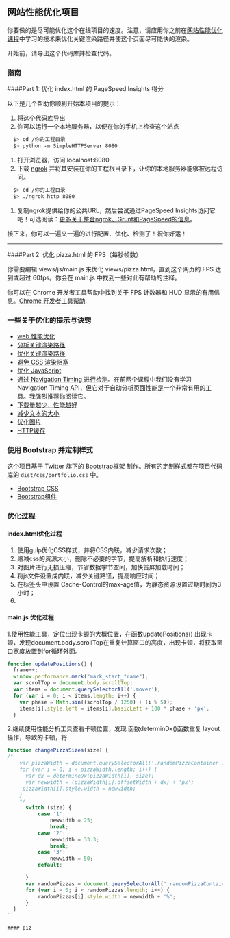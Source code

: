 ## 网站性能优化项目

你要做的是尽可能优化这个在线项目的速度。注意，请应用你之前在[网站性能优化课程](https://cn.udacity.com/course/website-performance-optimization--ud884/)中学习的技术来优化关键渲染路径并使这个页面尽可能快的渲染。

开始前，请导出这个代码库并检查代码。

### 指南

####Part 1: 优化 index.html 的 PageSpeed Insights 得分

以下是几个帮助你顺利开始本项目的提示：

1. 将这个代码库导出
2. 你可以运行一个本地服务器，以便在你的手机上检查这个站点

```bash
  $> cd /你的工程目录
  $> python -m SimpleHTTPServer 8080
```

1. 打开浏览器，访问 localhost:8080
2. 下载 [ngrok](https://ngrok.com/) 并将其安装在你的工程根目录下，让你的本地服务器能够被远程访问。

``` bash
  $> cd /你的工程目录
  $> ./ngrok http 8080
```

1. 复制ngrok提供给你的公共URL，然后尝试通过PageSpeed Insights访问它吧！可选阅读：[更多关于整合ngrok、Grunt和PageSpeed的信息](http://www.jamescryer.com/2014/06/12/grunt-pagespeed-and-ngrok-locally-testing/)。

接下来，你可以一遍又一遍的进行配置、优化、检测了！祝你好运！

----

####Part 2: 优化 pizza.html 的 FPS（每秒帧数）

你需要编辑 views/js/main.js 来优化 views/pizza.html，直到这个网页的 FPS 达到或超过 60fps。你会在 main.js 中找到一些对此有帮助的注释。

你可以在 Chrome 开发者工具帮助中找到关于 FPS 计数器和 HUD 显示的有用信息。[Chrome 开发者工具帮助](https://developer.chrome.com/devtools/docs/tips-and-tricks).

### 一些关于优化的提示与诀窍
* [web 性能优化](https://developers.google.com/web/fundamentals/performance/ "web 性能")
* [分析关键渲染路径](https://developers.google.com/web/fundamentals/performance/critical-rendering-path/analyzing-crp.html "分析关键渲染路径")
* [优化关键渲染路径](https://developers.google.com/web/fundamentals/performance/critical-rendering-path/optimizing-critical-rendering-path.html "优化关键渲染路径！")
* [避免 CSS 渲染阻塞](https://developers.google.com/web/fundamentals/performance/critical-rendering-path/render-blocking-css.html "css渲染阻塞")
* [优化 JavaScript](https://developers.google.com/web/fundamentals/performance/critical-rendering-path/adding-interactivity-with-javascript.html "javascript")
* [通过 Navigation Timing 进行检测](https://developers.google.com/web/fundamentals/performance/critical-rendering-path/measure-crp.html "nav timing api")。在前两个课程中我们没有学习 Navigation Timing API，但它对于自动分析页面性能是一个非常有用的工具。我强烈推荐你阅读它。
* <a href="https://developers.google.com/web/fundamentals/performance/optimizing-content-efficiency/eliminate-downloads.html">下载量越少，性能越好</a>
* <a href="https://developers.google.com/web/fundamentals/performance/optimizing-content-efficiency/optimize-encoding-and-transfer.html">减少文本的大小</a>
* <a href="https://developers.google.com/web/fundamentals/performance/optimizing-content-efficiency/image-optimization.html">优化图片</a>
* <a href="https://developers.google.com/web/fundamentals/performance/optimizing-content-efficiency/http-caching.html">HTTP缓存</a>

### 使用 Bootstrap 并定制样式
这个项目基于 Twitter 旗下的 <a href="http://getbootstrap.com/">Bootstrap框架</a> 制作。所有的定制样式都在项目代码库的 `dist/css/portfolio.css` 中。

* <a href="http://getbootstrap.com/css/">Bootstrap CSS</a>
* <a href="http://getbootstrap.com/components/">Bootstrap组件</a>

### 优化过程
#### index.html优化过程
1. 使用gulp优化CSS样式，并将CSS内联，减少请求次数；
2. 缩减css的资源大小，删除不必要的字节，提高解析和执行速度； 
3. 对图片进行无损压缩，节省数据字节空间，加快首屏加载时间；
4. 将js文件设置成内联，减少关键路径，提高响应时间；
5. 在标签头中设置 Cache-Control的max-age值，为静态资源设置过期时间为3小时；
1. 

#### main.js 优化过程
1.使用性能工具，定位出现卡顿的大概位置，在函数updatePositions() 出现卡顿，发现document.body.scrollTop在重复计算窗口的高度，出现卡顿，将获取窗口宽度放置到for循环外面。
```javascript
function updatePositions() {
  frame++;
  window.performance.mark("mark_start_frame");
  var scrolTop = document.body.scrollTop;
  var items = document.querySelectorAll('.mover');
  for (var i = 0; i < items.length; i++) {
    var phase = Math.sin((scrolTop / 1250) + (i % 5));
    items[i].style.left = items[i].basicLeft + 100 * phase + 'px';
  }
```
2.继续使用性能分析工具查看卡顿位置，发现 函数determinDx()函数重复 layout 操作，导致的卡顿，将
```javascript
function changePizzaSizes(size) {
/*
    var pizzaWidth = document.querySelectorAll('.randomPizzaContainer');
    for (var i = 0; i < pizzaWidth.length; i++) {
      var dx = determineDx(pizzaWidth[i], size);
      var newwidth = (pizzaWidth[i].offsetWidth + dx) + 'px';
     pizzaWidth[i].style.width = newwidth;
    }
    */
      switch (size) {
          case '1':
              newwidth = 25;
              break;
          case '2':
              newwidth = 33.3;
              break;
          case '3':
              newwidth = 50;
          default:

      }
      var randomPizzas = document.querySelectorAll('.randomPizzaContainer');
      for (var i = 0; i < randomPizzas.length; i++) {
          randomPizzas[i].style.width = newwidth + '%';
      }
  }
``

#### piz